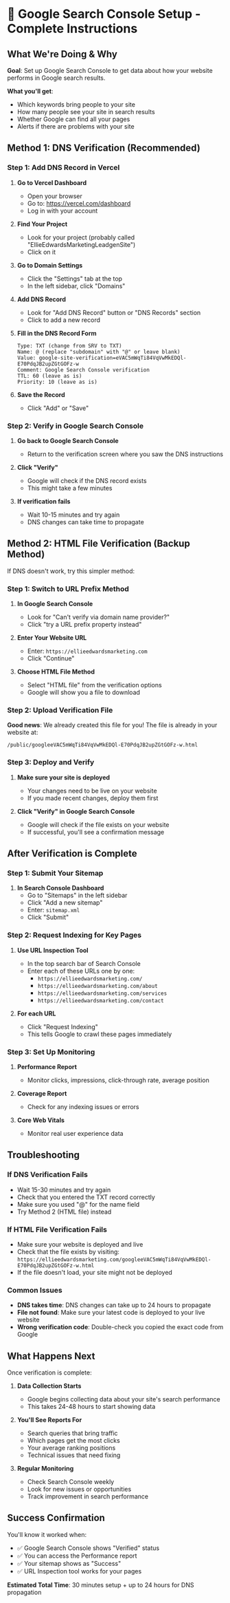# 🚀 Google Search Console Setup - Complete Instructions

## What We're Doing & Why

**Goal**: Set up Google Search Console to get data about how your website performs in Google search results.

**What you'll get**:
- Which keywords bring people to your site
- How many people see your site in search results
- Whether Google can find all your pages
- Alerts if there are problems with your site

## Method 1: DNS Verification (Recommended)

### Step 1: Add DNS Record in Vercel

1. **Go to Vercel Dashboard**
   - Open your browser
   - Go to: https://vercel.com/dashboard
   - Log in with your account

2. **Find Your Project**
   - Look for your project (probably called "EllieEdwardsMarketingLeadgenSite")
   - Click on it

3. **Go to Domain Settings**
   - Click the "Settings" tab at the top
   - In the left sidebar, click "Domains"

4. **Add DNS Record**
   - Look for "Add DNS Record" button or "DNS Records" section
   - Click to add a new record

5. **Fill in the DNS Record Form**
   ```
   Type: TXT (change from SRV to TXT)
   Name: @ (replace "subdomain" with "@" or leave blank)
   Value: google-site-verification=eVAC5mWqTi84VqVwMkEDQl-E70PdqJB2upZGtGOFz-w
   Comment: Google Search Console verification
   TTL: 60 (leave as is)
   Priority: 10 (leave as is)
   ```

6. **Save the Record**
   - Click "Add" or "Save"

### Step 2: Verify in Google Search Console

1. **Go back to Google Search Console**
   - Return to the verification screen where you saw the DNS instructions

2. **Click "Verify"**
   - Google will check if the DNS record exists
   - This might take a few minutes

3. **If verification fails**
   - Wait 10-15 minutes and try again
   - DNS changes can take time to propagate

## Method 2: HTML File Verification (Backup Method)

If DNS doesn't work, try this simpler method:

### Step 1: Switch to URL Prefix Method

1. **In Google Search Console**
   - Look for "Can't verify via domain name provider?"
   - Click "try a URL prefix property instead"

2. **Enter Your Website URL**
   - Enter: `https://ellieedwardsmarketing.com`
   - Click "Continue"

3. **Choose HTML File Method**
   - Select "HTML file" from the verification options
   - Google will show you a file to download

### Step 2: Upload Verification File

**Good news**: We already created this file for you! The file is already in your website at:
```
/public/googleeVAC5mWqTi84VqVwMkEDQl-E70PdqJB2upZGtGOFz-w.html
```

### Step 3: Deploy and Verify

1. **Make sure your site is deployed**
   - Your changes need to be live on your website
   - If you made recent changes, deploy them first

2. **Click "Verify" in Google Search Console**
   - Google will check if the file exists on your website
   - If successful, you'll see a confirmation message

## After Verification is Complete

### Step 1: Submit Your Sitemap

1. **In Search Console Dashboard**
   - Go to "Sitemaps" in the left sidebar
   - Click "Add a new sitemap"
   - Enter: `sitemap.xml`
   - Click "Submit"

### Step 2: Request Indexing for Key Pages

1. **Use URL Inspection Tool**
   - In the top search bar of Search Console
   - Enter each of these URLs one by one:
     - `https://ellieedwardsmarketing.com/`
     - `https://ellieedwardsmarketing.com/about`
     - `https://ellieedwardsmarketing.com/services`
     - `https://ellieedwardsmarketing.com/contact`

2. **For each URL**
   - Click "Request Indexing"
   - This tells Google to crawl these pages immediately

### Step 3: Set Up Monitoring

1. **Performance Report**
   - Monitor clicks, impressions, click-through rate, average position

2. **Coverage Report**
   - Check for any indexing issues or errors

3. **Core Web Vitals**
   - Monitor real user experience data

## Troubleshooting

### If DNS Verification Fails
- Wait 15-30 minutes and try again
- Check that you entered the TXT record correctly
- Make sure you used "@" for the name field
- Try Method 2 (HTML file) instead

### If HTML File Verification Fails
- Make sure your website is deployed and live
- Check that the file exists by visiting:
  `https://ellieedwardsmarketing.com/googleeVAC5mWqTi84VqVwMkEDQl-E70PdqJB2upZGtGOFz-w.html`
- If the file doesn't load, your site might not be deployed

### Common Issues
- **DNS takes time**: DNS changes can take up to 24 hours to propagate
- **File not found**: Make sure your latest code is deployed to your live website
- **Wrong verification code**: Double-check you copied the exact code from Google

## What Happens Next

Once verification is complete:

1. **Data Collection Starts**
   - Google begins collecting data about your site's search performance
   - This takes 24-48 hours to start showing data

2. **You'll See Reports For**
   - Search queries that bring traffic
   - Which pages get the most clicks
   - Your average ranking positions
   - Technical issues that need fixing

3. **Regular Monitoring**
   - Check Search Console weekly
   - Look for new issues or opportunities
   - Track improvement in search performance

## Success Confirmation

You'll know it worked when:
- ✅ Google Search Console shows "Verified" status
- ✅ You can access the Performance report
- ✅ Your sitemap shows as "Success" 
- ✅ URL Inspection tool works for your pages

**Estimated Total Time**: 30 minutes setup + up to 24 hours for DNS propagation
